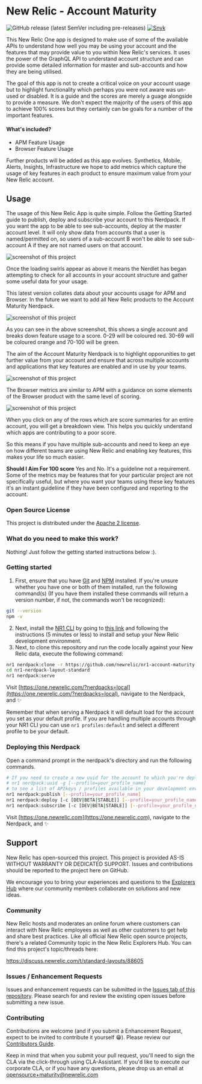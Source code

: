 # New Relic - Account Maturity
![GitHub release (latest SemVer including pre-releases)](https://img.shields.io/github/v/release/newrelic/nr1-nerdpack-layout-standard?include_prereleases&sort=semver) [![Snyk](https://snyk.io/test/github/newrelic/nr1-nerdpack-layout-standard/badge.svg)](https://snyk.io/test/github/newrelic/nr1-nerdpack-layout-standard)

This New Relic One app is designed to make use of some of the available APIs to understand how well you may be using your account and the features that may provide value to you within New Relic's services. It uses the power of the GraphQL API to understand account structure and can provide some detailed information for master and sub-accounts and how they are being utilised.

The goal of this app is not to create a critical voice on your account usage but to highlight functionality which perhaps you were not aware was un-used or disabled. It is a guide and the scores are merely a guage alongside to provide a measure. We don't expect the majority of the users of this app to achieve 100% scores but they certainly can be goals for a number of the important features.

#### What's included?
- APM Feature Usage
- Browser Feature Usage

Further products will be added as this app evolves. Synthetics, Mobile, Alerts, Insights, Infrastructure we hope to add metrics which capture the usage of key features in each product to ensure maximum value from your New Relic account.

## Usage

The usage of this New Relic App is quite simple. Follow the Getting Started guide to publish, deploy and subscribe your account to this Nerdpack. If you want the app to be able to see sub-accounts, deploy at the master account level. It will only show data from accounts that a user is named/permitted on, so users of a sub-account B won't be able to see sub-account A if they are not named users on that account. 

![screenshot of this project](screenshots/Maturity.png)

Once the loading swirls appear as above it means the Nerdlet has began attempting to check for all accounts in your account structure and gather some useful data for your usage.

This latest version collates data about your accounts usage for APM and Browser. In the future we want to add all New Relic products to the Account Maturity Nerdpack.

![screenshot of this project](screenshots/acount-maturity.png)

As you can see in the above screenshot, this shows a single account and breaks down feature usage to a score. 0-29 will be coloured red. 30-69 will be coloured orange and 70-100 will be green. 

The aim of the Account Maturity Nerdpack is to highlight opporunities to get further value from your account and ensure that across multiple accounts and applications that key features are enabled and in use by your teams.

![screenshot of this project](screenshots/BrowserMaturity.png)

The Browser metrics are similar to APM with a guidance on some elements of the Browser product with the same level of scoring.

![screenshot of this project](screenshots/DataView.png)

When you click on any of the rows which are score summaries for an entire account, you will get a breakdown view. This helps you quickly understand which apps are contributing to a poor score.

So this means if you have multiple sub-accounts and need to keep an eye on how different teams are using New Relic and enabling key features, this makes your life so much easier.

**Should I Aim For 100 score**
Yes and No. It's a guideline not a requirement. Some of the metrics may be features that for your particular project are not specifically useful, but where you want your teams using these key features it's an instant guideliine if they have been configured and reporting to the account.

### Open Source License

This project is distributed under the [Apache 2 license](LICENSE).

### What do you need to make this work?
Nothing! Just follow the getting started instructions below :).

### Getting started
1. First, ensure that you have [Git](https://git-scm.com/book/en/v2/Getting-Started-Installing-Git) and [NPM](https://www.npmjs.com/get-npm) installed. If you're unsure whether you have one or both of them installed, run the following command(s) (If you have them installed these commands will return a version number, if not, the commands won't be recognized):
```bash
git --version
npm -v
```
2. Next, install the [NR1 CLI](https://one.newrelic.com/launcher/developer-center.launcher) by going to [this link](https://one.newrelic.com/launcher/developer-center.launcher) and following the instructions (5 minutes or less) to install and setup your New Relic development environment.
3. Next, to clone this repository and run the code locally against your New Relic data, execute the following command:

```bash
nr1 nerdpack:clone -r https://github.com/newrelic/nr1-account-maturity.git
cd nr1-nerdpack-layout-standard
nr1 nerdpack:serve
```

Visit [https://one.newrelic.com/?nerdpacks=local](https://one.newrelic.com/?nerdpacks=local), navigate to the Nerdpack, and :sparkles:

Remember that when serving a Nerdpack it will default load for the account you set as your default profile. If you are handling multiple accounts through your NR1 CLI you can use `nr1 profiles:default` and select a different profile to be your default.

### Deploying this Nerdpack

Open a command prompt in the nerdpack's directory and run the following commands.

```bash
# If you need to create a new uuid for the account to which you're deploying this Nerdpack, use the following
# nr1 nerdpack:uuid -g [--profile=your_profile_name]
# to see a list of APIkeys / profiles available in your development environment, run nr1 credentials:list
nr1 nerdpack:publish [--profile=your_profile_name]
nr1 nerdpack:deploy [-c [DEV|BETA|STABLE]] [--profile=your_profile_name]
nr1 nerdpack:subscribe [-c [DEV|BETA|STABLE]] [--profile=your_profile_name]
```

Visit [https://one.newrelic.com](https://one.newrelic.com), navigate to the Nerdpack, and :sparkles:

## Support

New Relic has open-sourced this project. This project is provided AS-IS WITHOUT WARRANTY OR DEDICATED SUPPORT. Issues and contributions should be reported to the project here on GitHub.

We encourage you to bring your experiences and questions to the [Explorers Hub](https://discuss.newrelic.com) where our community members collaborate on solutions and new ideas.

### Community

New Relic hosts and moderates an online forum where customers can interact with New Relic employees as well as other customers to get help and share best practices. Like all official New Relic open source projects, there's a related Community topic in the New Relic Explorers Hub. You can find this project's topic/threads here:

https://discuss.newrelic.com/t/standard-layouts/88605

### Issues / Enhancement Requests

Issues and enhancement requests can be submitted in the [Issues tab of this repository](../../issues). Please search for and review the existing open issues before submitting a new issue.

### Contributing

Contributions are welcome (and if you submit a Enhancement Request, expect to be invited to contribute it yourself :grin:). Please review our [Contributors Guide](CONTRIBUTING.md).

Keep in mind that when you submit your pull request, you'll need to sign the CLA via the click-through using CLA-Assistant. If you'd like to execute our corporate CLA, or if you have any questions, please drop us an email at opensource+maturity@newrelic.com
